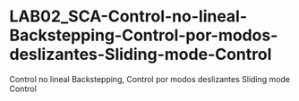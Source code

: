# LAB02_SCA-Control-no-lineal-Backstepping-Control-por-modos-deslizantes-Sliding-mode-Control
Control no lineal Backstepping, Control por modos deslizantes Sliding mode Control
